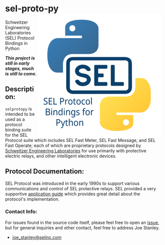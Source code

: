 # sel-proto-py <img src="https://raw.githubusercontent.com/engineerjoe440/sel-proto-py/master/logo/selprotopy.svg" width="400" alt="logo" align="right">
Schweitzer Engineering Laboratories (SEL) Protocol Bindings in Python

***This project is still in early stages, much is still to come.***

## Description:
`selprotopy` is intended to be used as a protocol binding suite for the SEL Protocol
suite which includes SEL Fast Meter, SEL Fast Message, and SEL Fast Operate; each of
which are proprietary protocols designed by
[Schweitzer Engineering Laboratories](https://selinc.com/) for use primarily with
protective electric relays, and other intelligent electronic devices.

## Protocol Documentation:
SEL Protocol was introduced in the early 1990s to support various communications and
control of SEL protective relays. SEL provided a very supportive
[application guide](https://selinc.com/api/download/5026/?lang=en) which provides great
detail about the protocol's implementation.

### Contact Info:
For issues found in the source code itself, please feel free to open an
[issue](https://github.com/engineerjoe440/sel-proto-py/issues), but for general inquiries
and other contact, feel free to address Joe Stanley.

- [joe_stanley@selinc.com](mailto:joe_stanley@selinc.com)
